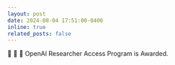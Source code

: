 ```yaml
---
layout: post
date: 2024-08-04 17:51:00-0400 
inline: true
related_posts: false
---
```


:tada: :tada: :tada: OpenAI Researcher Access Program is Awarded. 